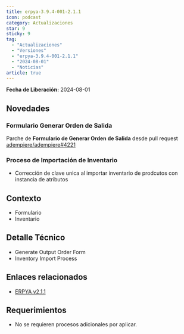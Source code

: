 ```yaml
---
title: erpya-3.9.4-001-2.1.1
icon: podcast
category: Actualizaciones
star: 9
sticky: 9
tag:
  - "Actualizaciones"
  - "Versiones"
  - "erpya-3.9.4-001-2.1.1"
  - "2024-08-01"
  - "Noticias"
article: true
---
```


**Fecha de Liberación:** 2024-08-01

## Novedades

### Formulario Generar Orden de Salida

Parche de **Formulario de Generar Orden de Salida** desde pull request [adempiere/adempiere#4221](https://github.com/adempiere/adempiere/pull/4221)

### Proceso de Importación de Inventario

- Corrección de clave unica al importar inventario de prodcutos con instancia de atributos

## Contexto

- Formulario
- Inventario

## Detalle Técnico

- Generate Output Order Form
- Inventory Import Process

## Enlaces relacionados

- [ERPYA v2.1.1](https://github.com/erpya/adempiere_patch_zk/releases/tag/2.1.1)

## Requerimientos

- No se requieren procesos adicionales por aplicar.
